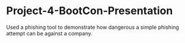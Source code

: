 # Project-4-BootCon-Presentation
Used a phishing tool to demonstrate how dangerous a simple phishing attempt can be against a company.
